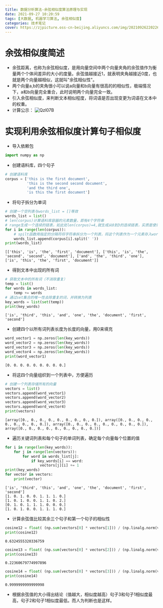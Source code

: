 ```yaml
---
title: 数据分析算法-余弦相似度算法原理与实现
date: 2021-09-27 10:20:59
tags: [大数据, 机器学习算法, 余弦相似度]
categories: 技术笔记
cover: https://zjpicture.oss-cn-beijing.aliyuncs.com/img/20210926220226.png
---
```


# 余弦相似度简述

* 余弦距离，也称为余弦相似度，是用向量空间中两个向量夹角的余弦值作为衡量两个个体间差异的大小的度量。余弦值越接近1，就表明夹角越接近0度，也就是两个向量越相似，这就叫"余弦相似性"。
* 两个向量a,b的夹角很小可以说a向量和b向量有很高的的相似性，极端情况下，a和b向量完全重合，此时说明两个向量完全一致。
* 引入余弦相似度，来判断文本相似程度，将词语是否出现变更为词语在文本中的权重。
* 计算公示：
![Qzl07B](https://gitee.com/zhangjie0524/picgo/raw/master/uPic/Qzl07B.jpg)

# 实现利用余弦相似度计算句子相似度

* 导入依赖包


```python
import numpy as np
```

* 创建语料库，四个句子


```python
# 创建语料库
corpus = ['this is the first document',
          'this is the second second document',
          'and the third one',
          'is this the first document']
```

* 将句子拆分为单词


```python
# 创建一个空列表与words_list = []等效
words_list = list()
# len(corpus)计算语料库容器的元素数量，即有4个字符串
# range生成一个连续的链表，如此处len(corpus)=4,就生成从0到3的连续链表，实质是使计数变量i从0到3递增变化
for i in range(len(corpus)):
    # spilt函数用指定的分隔符将字符串拆分为一个列表，将这个列表作为一个元素存入words_list列表
    words_list.append(corpus[i].split(' '))
print(words_list)
```

    [['this', 'is', 'the', 'first', 'document'], ['this', 'is', 'the', 'second', 'second', 'document'], ['and', 'the', 'third', 'one'], ['is', 'this', 'the', 'first', 'document']]


* 得到文本中出现的所有词


```python
# 获取文本中的所有词（不消除重复）
temp = list()
for words in words_list:
    temp += words
# 通过set集合的唯一性去除重复的词，并转换为列表   
key_words = list(set(temp))
print(key_words)
```

    ['is', 'third', 'this', 'and', 'one', 'the', 'document', 'first', 'second']


* 创建四个以所有词列表长度为长度的向量，用0来填充


```python
word_vector1 = np.zeros(len(key_words))
word_vector2 = np.zeros(len(key_words))
word_vector3 = np.zeros(len(key_words))
word_vector4 = np.zeros(len(key_words))
print(word_vector1)
```

    [0. 0. 0. 0. 0. 0. 0. 0. 0.]


* 将这四个向量组织到一个列表中，方便遍历


```python
# 创建一个列表存储所有的向量
vectors = list()
vectors.append(word_vector1)
vectors.append(word_vector2)
vectors.append(word_vector3)
vectors.append(word_vector4)
print(vectors)
```

    [array([0., 0., 0., 0., 0., 0., 0., 0., 0.]), array([0., 0., 0., 0., 0., 0., 0., 0., 0.]), array([0., 0., 0., 0., 0., 0., 0., 0., 0.]), array([0., 0., 0., 0., 0., 0., 0., 0., 0.])]


* 遍历关键词列表和每个句子的单词列表，确定每个向量每个位置的值


```python
for i in range(len(key_words)):
    for j in range(len(vectors)):
        for word in words_list[j]:
            if key_words[i] == word:
                vectors[j][i] += 1
print(key_words)
for vector in vectors:
    print(vector)
```

    ['is', 'third', 'this', 'and', 'one', 'the', 'document', 'first', 'second']
    [1. 0. 1. 0. 0. 1. 1. 1. 0.]
    [1. 0. 1. 0. 0. 1. 1. 0. 2.]
    [0. 1. 0. 1. 1. 1. 0. 0. 0.]
    [1. 0. 1. 0. 0. 1. 1. 1. 0.]


* 计算余弦值比较其余三个句子和第一个句子的相似性


```python
cosine12 = float( (np.sum(vectors[0] * vectors[1])) / (np.linalg.norm(vectors[0]) * np.linalg.norm(vectors[1])))
print(cosine12)
```

    0.6324555320336759



```python
cosine13 = float( (np.sum(vectors[0] * vectors[2])) / (np.linalg.norm(vectors[0]) * np.linalg.norm(vectors[2])))
print(cosine13)
```

    0.22360679774997896



```python
cosine14 = float( (np.sum(vectors[0] * vectors[3])) / (np.linalg.norm(vectors[0]) * np.linalg.norm(vectors[3])))
print(cosine14)
```

    0.9999999999999998


* 根据余弦值的大小得出结论（值越大，相似度越高）句子3和句子1相似度最高，句子2和句子1相似度最低。而人为判断也是这样。

